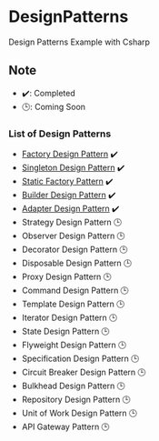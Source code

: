 # DesignPatterns
Design Patterns Example with Csharp

## Note
- ✔️: Completed
- 🕒: Coming Soon

### List of Design Patterns
- [Factory Design Pattern](src/FactoryDp) ✔️
- [Singleton Design Pattern](src/SingletonDp) ✔️
- [Static Factory Pattern](src/StaticFactoryDp) ✔️
- [Builder Design Pattern](src/BuilderDp) ✔️
- [Adapter Design Pattern](src/AdapterDp) ✔️
- Strategy Design Pattern 🕒
- Observer Design Pattern 🕒
- Decorator Design Pattern 🕒
- Disposable Design Pattern 🕒
- Proxy Design Pattern 🕒
- Command Design Pattern 🕒
- Template Design Pattern 🕒
- Iterator Design Pattern 🕒
- State Design Pattern 🕒
- Flyweight Design Pattern 🕒
- Specification Design Pattern 🕒
- Circuit Breaker Design Pattern 🕒
- Bulkhead Design Pattern 🕒
- Repository Design Pattern 🕒
- Unit of Work Design Pattern 🕒
- API Gateway Pattern 🕒